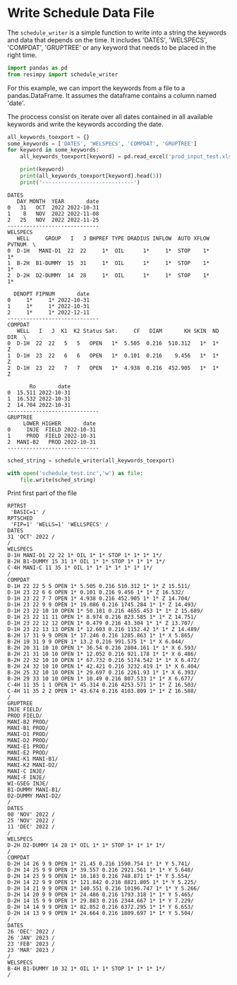 # Write Schedule Data File

The `schedule_writer` is a simple function to write into a string the keywords and data that depends on the time. It includes 'DATES', 'WELSPECS', 'COMPDAT', 'GRUPTREE' or any keyword that needs to be placed in the right time.


```python
import pandas as pd
from resimpy import schedule_writer
```

For this example, we can import the keywords from a file to a pandas.DataFrame. It assumes the dataframe contains a column named 'date'. 

The proccess consist on iterate over all dates contained in all available keywords and write the keywords according the date. 


```python
all_keywords_toexport = {}
some_keywords = ['DATES', 'WELSPECS', 'COMPDAT', 'GRUPTREE']
for keyword in some_keywords:
    all_keywords_toexport[keyword] = pd.read_excel('prod_input_test.xlsx',sheet_name=keyword)

    print(keyword)
    print(all_keywords_toexport[keyword].head(3))
    print('-----------------------------')
```

    DATES
       DAY MONTH  YEAR       date
    0   31   OCT  2022 2022-10-31
    1    8   NOV  2022 2022-11-08
    2   25   NOV  2022 2022-11-25
    -----------------------------
    WELSPECS
       WELL     GROUP   I   J BHPREF TYPE DRADIUS INFLOW  AUTO XFLOW PVTNUM  \
    0  D-1H   MANI-D1  22  22     1*  OIL      1*     1*  STOP    1*     1*   
    1  B-2H  B1-DUMMY  15  31     1*  OIL      1*     1*  STOP    1*     1*   
    2  D-2H  D2-DUMMY  14  28     1*  OIL      1*     1*  STOP    1*     1*   
    
      DENOPT FIPNUM       date  
    0     1*     1* 2022-10-31  
    1     1*     1* 2022-10-31  
    2     1*     1* 2022-12-11  
    -----------------------------
    COMPDAT
       WELL   I   J  K1  K2 Status Sat.     CF   DIAM       KH SKIN  ND DIR  \
    0  D-1H  22  22   5   5   OPEN   1*  5.505  0.216  510.312   1*  1*   Z   
    1  D-1H  23  22   6   6   OPEN   1*  0.101  0.216    9.456   1*  1*   Z   
    2  D-1H  23  22   7   7   OPEN   1*  4.938  0.216  452.905   1*  1*   Z   
    
           Ro       date  
    0  15.511 2022-10-31  
    1  16.532 2022-10-31  
    2  14.704 2022-10-31  
    -----------------------------
    GRUPTREE
         LOWER HIGHER       date
    0     INJE  FIELD 2022-10-31
    1     PROD  FIELD 2022-10-31
    2  MANI-B2   PROD 2022-10-31
    -----------------------------



```python
sched_string = schedule_writer(all_keywords_toexport)

with open('schedule_test.inc','w') as file:
    file.write(sched_string)
```

Print first part of the file 

```
RPTRST
 'BASIC=1' /
RPTSCHED
 'FIP=1' 'WELLS=1' 'WELLSPECS' /
DATES
31 'OCT' 2022 /
/
WELSPECS
D-1H MANI-D1 22 22 1* OIL 1* 1* STOP 1* 1* 1* 1*/
B-2H B1-DUMMY 15 31 1* OIL 1* 1* STOP 1* 1* 1* 1*/
C-4H MANI-C 11 35 1* OIL 1* 1* 1* 1* 1* 1* 1*/
/
COMPDAT
D-1H 22 22 5 5 OPEN 1* 5.505 0.216 510.312 1* 1* Z 15.511/
D-1H 23 22 6 6 OPEN 1* 0.101 0.216 9.456 1* 1* Z 16.532/
D-1H 23 22 7 7 OPEN 1* 4.938 0.216 452.905 1* 1* Z 14.704/
D-1H 23 22 9 9 OPEN 1* 19.086 0.216 1745.284 1* 1* Z 14.493/
D-1H 23 22 10 10 OPEN 1* 50.101 0.216 4655.453 1* 1* Z 15.689/
D-1H 23 22 11 11 OPEN 1* 8.974 0.216 823.585 1* 1* Z 14.751/
D-1H 23 22 12 12 OPEN 1* 0.479 0.216 43.304 1* 1* Z 13.707/
D-1H 23 22 13 13 OPEN 1* 12.603 0.216 1152.42 1* 1* Z 14.489/
B-2H 17 31 9 9 OPEN 1* 17.246 0.216 1285.863 1* 1* X 5.865/
B-2H 19 31 9 9 OPEN 1* 13.2 0.216 991.575 1* 1* X 6.044/
B-2H 20 31 10 10 OPEN 1* 36.54 0.216 2804.161 1* 1* X 6.593/
B-2H 21 31 10 10 OPEN 1* 12.052 0.216 921.178 1* 1* X 6.486/
B-2H 22 32 10 10 OPEN 1* 67.732 0.216 5174.542 1* 1* X 6.472/
B-2H 24 32 10 10 OPEN 1* 42.421 0.216 3232.419 1* 1* X 6.404/
B-2H 25 32 10 10 OPEN 1* 29.697 0.216 2261.93 1* 1* X 6.393/
B-2H 29 33 10 10 OPEN 1* 10.49 0.216 807.533 1* 1* X 6.677/
C-4H 11 35 1 1 OPEN 1* 45.314 0.216 4253.571 1* 1* Z 16.503/
C-4H 11 35 2 2 OPEN 1* 43.674 0.216 4103.809 1* 1* Z 16.588/
/
GRUPTREE
INJE FIELD/
PROD FIELD/
MANI-B2 PROD/
MANI-B1 PROD/
MANI-D1 PROD/
MANI-D2 PROD/
MANI-E1 PROD/
MANI-E2 PROD/
MANI-K1 MANI-B1/
MANI-K2 MANI-D2/
MANI-C INJE/
MANI-F INJE/
WI-GSEG INJE/
B1-DUMMY MANI-B1/
D2-DUMMY MANI-D2/
/
DATES
08 'NOV' 2022 /
25 'NOV' 2022 /
11 'DEC' 2022 /
/
WELSPECS
D-2H D2-DUMMY 14 28 1* OIL 1* 1* STOP 1* 1* 1* 1*/
/
COMPDAT
D-2H 14 26 9 9 OPEN 1* 21.45 0.216 1590.754 1* 1* Y 5.741/
D-2H 14 25 9 9 OPEN 1* 39.557 0.216 2921.561 1* 1* Y 5.648/
D-2H 14 23 9 9 OPEN 1* 10.183 0.216 748.871 1* 1* Y 5.554/
D-2H 14 22 9 9 OPEN 1* 121.842 0.216 8821.805 1* 1* Y 5.225/
D-2H 14 21 9 9 OPEN 1* 140.551 0.216 10196.747 1* 1* Y 5.266/
D-2H 14 20 9 9 OPEN 1* 24.486 0.216 1793.318 1* 1* Y 5.465/
D-2H 14 15 9 9 OPEN 1* 29.883 0.216 2344.667 1* 1* Y 7.229/
D-2H 14 14 9 9 OPEN 1* 82.852 0.216 6372.295 1* 1* Y 6.653/
D-2H 14 13 9 9 OPEN 1* 24.664 0.216 1809.697 1* 1* Y 5.504/
/
DATES
26 'DEC' 2022 /
26 'JAN' 2023 /
23 'FEB' 2023 /
23 'MAR' 2023 /
/
WELSPECS
B-4H B1-DUMMY 10 32 1* OIL 1* 1* STOP 1* 1* 1* 1*/
/
```
